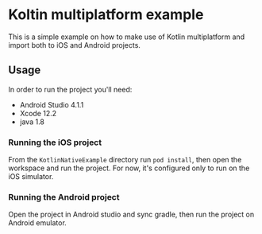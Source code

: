 # Koltin multiplatform example
This is a simple example on how to make use of Kotlin multiplatform and import both to iOS and Android projects.

## Usage
In order to run the project you'll need:
- Android Studio 4.1.1
- Xcode 12.2
- java 1.8

### Running the iOS project
From the `KotlinNativeExample` directory run `pod install`, then open the workspace and run the project. For now, it's configured only to run on the iOS simulator.

### Running the Android project
Open the project in Android studio and sync gradle, then run the project on Android emulator. 